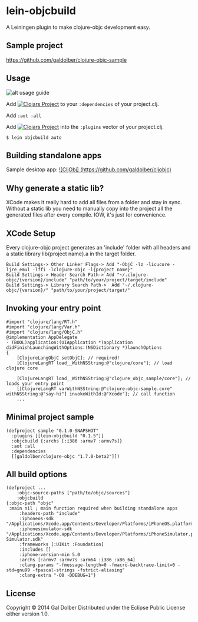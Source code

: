 # lein-objcbuild

A Leiningen plugin to make clojure-objc development easy.

## Sample project

https://github.com/galdolber/clojure-objc-sample

## Usage

![alt usage guide](https://github.com/galdolber/clojure-objc-sample/raw/master/ios.gif)

Add [![Clojars Project](http://clojars.org/galdolber/clojure-objc/latest-version.svg)](http://clojars.org/galdolber/clojure-objc) to your `:dependencies` of your project.clj.

Add `:aot :all`

Add [![Clojars Project](http://clojars.org/lein-objcbuild/latest-version.svg)](http://clojars.org/lein-objcbuild) into the `:plugins` vector of your project.clj.

    $ lein objcbuild auto

## Building standalone apps

Sample desktop app: [![CljObj] (https://github.com/galdolber/cljobjc)](https://github.com/galdolber/cljobjc)

## Why generate a static lib?

XCode makes it really hard to add all files from a folder and stay in sync. Without a static lib you need to manually copy into the project all the generated files after every compile. IOW, it's just for convenience.

## XCode Setup

Every clojure-objc project generates an 'include' folder with all headers and a static library lib{project name}.a in the target folder.

    Build Settings-> Other Linker Flags-> Add "-ObjC -lz -licucore -ljre_emul -lffi -lclojure-objc -l{project name}"
    Build Settings-> Header Search Path-> Add "~/.clojure-objc/{version}/include" "path/to/your/project/target/include"
    Build Settings-> Library Search Path->  Add "~/.clojure-objc/{version}/" "path/to/your/project/target/"

## Invoking your entry point

    #import "clojure/lang/RT.h"
    #import "clojure/lang/Var.h"
    #import "clojure/lang/ObjC.h"
    @implementation AppDelegate
    - (BOOL)application:(UIApplication *)application didFinishLaunchingWithOptions:(NSDictionary *)launchOptions
    {
        [ClojureLangObjC setObjC]; // required!
        [ClojureLangRT load__WithNSString:@"clojure/core"]; // load clojure core

        [ClojureLangRT load__WithNSString:@"clojure_objc_sample/core"]; // loads your entry point
        [[ClojureLangRT varWithNSString:@"clojure-objc-sample.core" withNSString:@"say-hi"] invokeWithId:@"Xcode"]; // call function
        ...

## Minimal project sample

	(defproject sample "0.1.0-SNAPSHOT"
	  :plugins [[lein-objcbuild "0.1.5"]]
	  :objcbuild {:archs [:i386 :armv7 :armv7s]}
	  :aot :all
	  :dependencies
	  [[galdolber/clojure-objc "1.7.0-beta2"]])

## All build options

    (defproject ...
        :objc-source-paths ["path/to/objc/sources"]
        :objcbuild
	{:objc-path "objc"
	 :main nil ; main function required when building standalone apps
         :headers-path "include"
         :iphoneos-sdk "/Applications/Xcode.app/Contents/Developer/Platforms/iPhoneOS.platform/Developer/SDKs/iPhoneOS.sdk"
         :iphonesimulator-sdk "/Applications/Xcode.app/Contents/Developer/Platforms/iPhoneSimulator.platform/Developer/SDKs/iPhone Simulator.sdk"
         :frameworks [:UIKit :Foundation]
         :includes []
         :iphone-version-min 5.0
         :archs [:armv7 :armv7s :arm64 :i386 :x86_64]
         :clang-params "-fmessage-length=0 -fmacro-backtrace-limit=0 -std=gnu99 -fpascal-strings -fstrict-aliasing"
         :clang-extra "-O0 -DDEBUG=1"}

## License

Copyright © 2014 Gal Dolber
Distributed under the Eclipse Public License either version 1.0.
